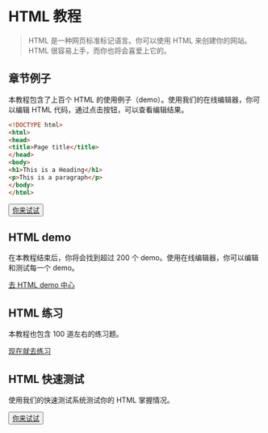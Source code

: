 # HTML 教程

> HTML 是一种网页标准标记语言。你可以使用 HTML 来创建你的网站。HTML 很容易上手，而你也将会喜爱上它的。

## 章节例子

本教程包含了上百个 HTML 的使用例子（demo）。使用我们的在线编辑器，你可以编辑 HTML 代码，通过点击按钮，可以查看编辑结果。

```html
<!DOCTYPE html>
<html>
<head>
<title>Page title</title>
</head>
<body>
<h1>This is a Heading</h1>
<p>This is a paragraph</p>
</body>
</html>
```

<button><a href="https://www.w3schools.com/html/tryit.asp?filename=tryhtml_default" title="试试就试试。。。">你来试试</a></button>

## HTML demo

在本教程结束后，你将会找到超过 200 个 demo。使用在线编辑器，你可以编辑和测试每一个 demo。

<a href="https://www.w3schools.com/html/html_examples.asp">去 HTML demo 中心</a>

## HTML 练习

本教程也包含 100 道左右的练习题。

<a href="https://www.w3schools.com/html/exercise.asp?filename=exercise_html_attributes1">现在就去练习</a>

## HTML 快速测试

使用我们的快速测试系统测试你的 HTML 掌握情况。

<button><a href="https://www.w3schools.com/html/html_quiz.asp">你来试试</a></button>

